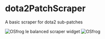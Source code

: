 # dota2PatchScraper
A basic scraper for dota2 sub-patches

![OSfrog](https://static-cdn.jtvnw.net/emoticons/v1/81248/1.0) le balanced scraper widget ![OSfrog](https://static-cdn.jtvnw.net/emoticons/v1/81248/1.0)
